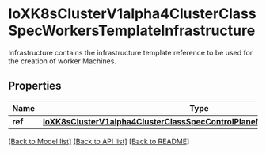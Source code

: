 # IoXK8sClusterV1alpha4ClusterClassSpecWorkersTemplateInfrastructure

Infrastructure contains the infrastructure template reference to be used for the creation of worker Machines.
## Properties
Name | Type | Description | Notes
------------ | ------------- | ------------- | -------------
**ref** | [**IoXK8sClusterV1alpha4ClusterClassSpecControlPlaneMachineInfrastructureRef**](IoXK8sClusterV1alpha4ClusterClassSpecControlPlaneMachineInfrastructureRef.md) |  | 

[[Back to Model list]](../README.md#documentation-for-models) [[Back to API list]](../README.md#documentation-for-api-endpoints) [[Back to README]](../README.md)


